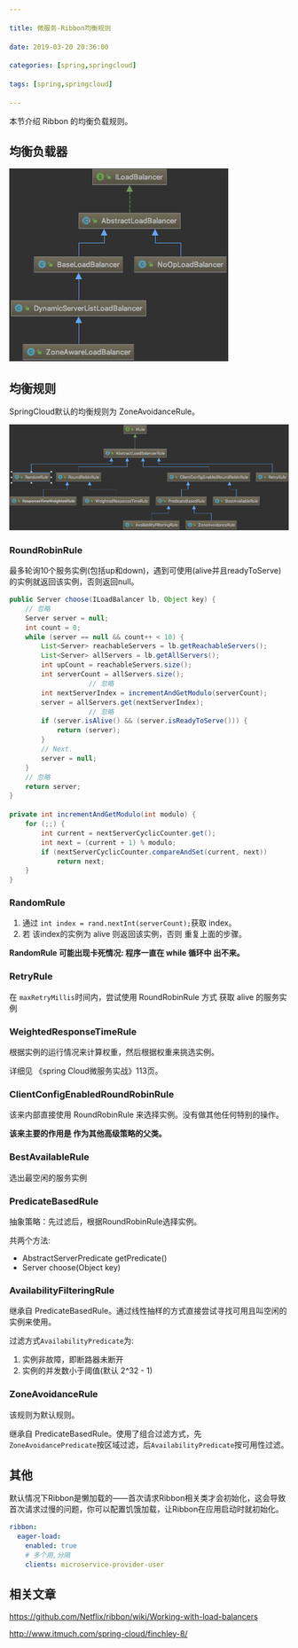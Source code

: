 ```yaml
---

title: 微服务-Ribbon均衡规则

date: 2019-03-20 20:36:00

categories: [spring,springcloud]

tags: [spring,springcloud]

---
```



本节介绍 Ribbon 的均衡负载规则。


<!--more-->



## 均衡负载器

![](微服务-Ribbon均衡规则/c5ca7e83.png)





## 均衡规则

SpringCloud默认的均衡规则为 ZoneAvoidanceRule。

![](微服务-Ribbon均衡规则/61707573.png)

### RoundRobinRule

最多轮询10个服务实例(包括up和down)，遇到可使用(alive并且readyToServe)的实例就返回该实例，否则返回null。

```java
public Server choose(ILoadBalancer lb, Object key) {
    // 忽略
    Server server = null;
    int count = 0;
    while (server == null && count++ < 10) {
        List<Server> reachableServers = lb.getReachableServers();
        List<Server> allServers = lb.getAllServers();
        int upCount = reachableServers.size();
        int serverCount = allServers.size();
                    // 忽略
        int nextServerIndex = incrementAndGetModulo(serverCount);
        server = allServers.get(nextServerIndex);
                    // 忽略
        if (server.isAlive() && (server.isReadyToServe())) {
            return (server);
        }
        // Next.
        server = null;
    }
    // 忽略
    return server;
}

private int incrementAndGetModulo(int modulo) {
    for (;;) {
        int current = nextServerCyclicCounter.get();
        int next = (current + 1) % modulo;
        if (nextServerCyclicCounter.compareAndSet(current, next))
            return next;
    }
}
```

### RandomRule

1. 通过 `int index = rand.nextInt(serverCount);`获取 index。
2. 若 该index的实例为 alive 则返回该实例，否则 重复上面的步骤。

**RandomRule 可能出现卡死情况: 程序一直在 while 循环中 出不来。**

### RetryRule

在 `maxRetryMillis`时间内，尝试使用 RoundRobinRule 方式 获取 alive 的服务实例

### WeightedResponseTimeRule

根据实例的运行情况来计算权重，然后根据权重来挑选实例。

详细见 《spring Cloud微服务实战》113页。

### ClientConfigEnabledRoundRobinRule

该来内部直接使用 RoundRobinRule 来选择实例。没有做其他任何特别的操作。

**该来主要的作用是 作为其他高级策略的父类。**

### BestAvailableRule

选出最空闲的服务实例

### PredicateBasedRule

抽象策略：先过滤后，根据RoundRobinRule选择实例。

共两个方法:

- AbstractServerPredicate getPredicate()
- Server choose(Object key)

### AvailabilityFilteringRule

继承自 PredicateBasedRule。通过线性抽样的方式直接尝试寻找可用且叫空闲的实例来使用。

过滤方式`AvailabilityPredicate`为: 

1. 实例非故障，即断路器未断开
2. 实例的并发数小于阈值(默认 2^32 - 1)

### ZoneAvoidanceRule
该规则为默认规则。

继承自 PredicateBasedRule。使用了组合过滤方式，先`ZoneAvoidancePredicate`按区域过滤，后`AvailabilityPredicate`按可用性过滤。


## 其他

默认情况下Ribbon是懒加载的——首次请求Ribbon相关类才会初始化，这会导致首次请求过慢的问题，你可以配置饥饿加载，让Ribbon在应用启动时就初始化。

```yaml
ribbon:
  eager-load:
    enabled: true
    # 多个用,分隔
    clients: microservice-provider-user
```


## 相关文章

https://github.com/Netflix/ribbon/wiki/Working-with-load-balancers

http://www.itmuch.com/spring-cloud/finchley-8/